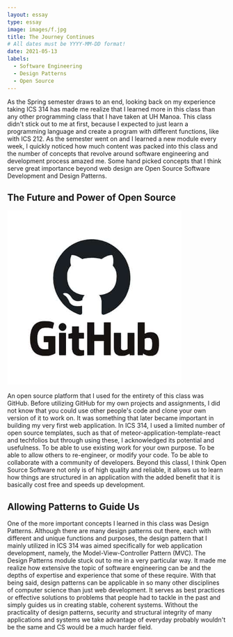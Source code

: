 ```yaml
---
layout: essay
type: essay
image: images/f.jpg
title: The Journey Continues
# All dates must be YYYY-MM-DD format!
date: 2021-05-13
labels:
  - Software Engineering
  - Design Patterns
  - Open Source
---
```


As the Spring semester draws to an end, looking back on my experience taking ICS 314 has made me realize that I learned more in this class than any other programming class that I have taken at UH Manoa. This class didn't stick out to me at first, because I expected to just learn a programming language and create a program with different functions, like with ICS 212. As the semester went on and I learned a new module every week, I quickly noticed how much content was packed into this class and the number of concepts that revolve around software engineering and development process amazed me. Some hand picked concepts that I think serve great importance beyond web design are Open Source Software Development and Design Patterns.

## The Future and Power of Open Source 

<img class="ui small left floated image" src="../images/GitHub-logo.jpg">

An open source platform that I used for the entirety of this class was GitHub. Before utilizing GitHub for my own projects and assignments, I did not know that you could use other people's code and clone your own version of it to work on. It was something that later became important in building my very first web application. In ICS 314, I used a limited number of open source templates, such as that of meteor-application-template-react and techfolios but through using these, I acknowledged its potential and usefulness. To be able to use existing work for your own purpose. To be able to allow others to re-engineer, or modify your code. To be able to collaborate with a community of developers. Beyond this classl, I think Open Source Software not only is of high quality and reliable, it allows us to learn how things are structured in an application with the added benefit that it is basically cost free and speeds up development. 

## Allowing Patterns to Guide Us

One of the more important concepts I learned in this class was Design Patterns. Although there are many design patterns out there, each with different and unique functions and purposes, the design pattern that I mainly utilized in ICS 314 was aimed specifically for web application development, namely, the Model-View-Controller Pattern (MVC). The Design Patterns module stuck out to me in a very particular way. It made me realize how extensive the topic of software engineering can be and the depths of expertise and experience that some of these require. With that being said, design patterns can be applicable in so many other disciplines of computer science than just web development. It serves as best practices or effective solutions to problems that people had to tackle in the past and simply guides us in creating stable, coherent systems. Without the practicality of design patterns, security and structural integrity of many applications and systems we take advantage of everyday probably wouldn't be the same and CS would be a much harder field.
